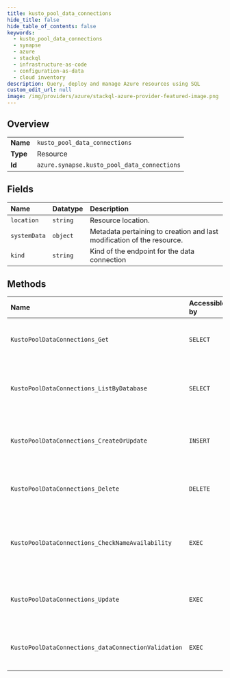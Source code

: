 ```yaml
---
title: kusto_pool_data_connections
hide_title: false
hide_table_of_contents: false
keywords:
  - kusto_pool_data_connections
  - synapse
  - azure    
  - stackql
  - infrastructure-as-code
  - configuration-as-data
  - cloud inventory
description: Query, deploy and manage Azure resources using SQL
custom_edit_url: null
image: /img/providers/azure/stackql-azure-provider-featured-image.png
---
```

  
    

## Overview
<table><tbody>
<tr><td><b>Name</b></td><td><code>kusto_pool_data_connections</code></td></tr>
<tr><td><b>Type</b></td><td>Resource</td></tr>
<tr><td><b>Id</b></td><td><code>azure.synapse.kusto_pool_data_connections</code></td></tr>
</tbody></table>

## Fields
| Name | Datatype | Description |
|:-----|:---------|:------------|
| `location` | `string` | Resource location. |
| `systemData` | `object` | Metadata pertaining to creation and last modification of the resource. |
| `kind` | `string` | Kind of the endpoint for the data connection |
## Methods
| Name | Accessible by | Required Params | Description |
|:-----|:--------------|:----------------|:------------|
| `KustoPoolDataConnections_Get` | `SELECT` | `dataConnectionName, databaseName, kustoPoolName, resourceGroupName, subscriptionId, workspaceName` | Returns a data connection. |
| `KustoPoolDataConnections_ListByDatabase` | `SELECT` | `databaseName, kustoPoolName, resourceGroupName, subscriptionId, workspaceName` | Returns the list of data connections of the given Kusto pool database. |
| `KustoPoolDataConnections_CreateOrUpdate` | `INSERT` | `dataConnectionName, databaseName, kustoPoolName, resourceGroupName, subscriptionId, workspaceName, data__kind` | Creates or updates a data connection. |
| `KustoPoolDataConnections_Delete` | `DELETE` | `dataConnectionName, databaseName, kustoPoolName, resourceGroupName, subscriptionId, workspaceName` | Deletes the data connection with the given name. |
| `KustoPoolDataConnections_CheckNameAvailability` | `EXEC` | `databaseName, kustoPoolName, resourceGroupName, subscriptionId, workspaceName, data__name, data__type` | Checks that the data connection name is valid and is not already in use. |
| `KustoPoolDataConnections_Update` | `EXEC` | `dataConnectionName, databaseName, kustoPoolName, resourceGroupName, subscriptionId, workspaceName, data__kind` | Updates a data connection. |
| `KustoPoolDataConnections_dataConnectionValidation` | `EXEC` | `databaseName, kustoPoolName, resourceGroupName, subscriptionId, workspaceName` | Checks that the data connection parameters are valid. |

